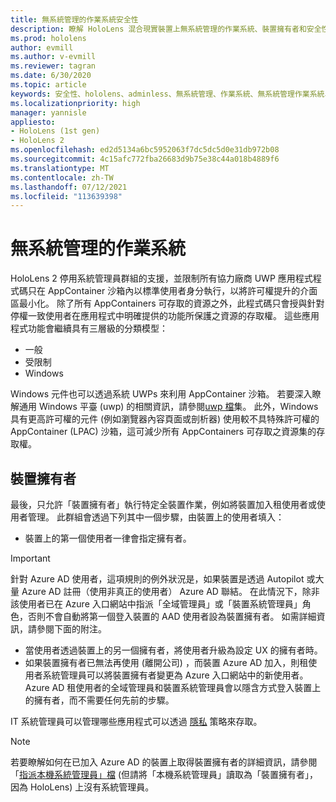 ```yaml
---
title: 無系統管理的作業系統安全性
description: 瞭解 HoloLens 混合現實裝置上無系統管理的作業系統、裝置擁有者和安全性。
ms.prod: hololens
author: evmill
ms.author: v-evmill
ms.reviewer: tagran
ms.date: 6/30/2020
ms.topic: article
keywords: 安全性、hololens、adminless、無系統管理、作業系統、無系統管理作業系統、系統管理作業系統、無系統管理作業系統、hololens 2、hololens2 安全性、
ms.localizationpriority: high
manager: yannisle
appliesto:
- HoloLens (1st gen)
- HoloLens 2
ms.openlocfilehash: ed2d5134a6bc5952063f7dc5dc5d0e31db972b08
ms.sourcegitcommit: 4c15afc772fba26683d9b75e38c44a018b4889f6
ms.translationtype: MT
ms.contentlocale: zh-TW
ms.lasthandoff: 07/12/2021
ms.locfileid: "113639398"
---
```

# <a name="admin-less-operating-system"></a>無系統管理的作業系統

HoloLens 2 停用系統管理員群組的支援，並限制所有協力廠商 UWP 應用程式程式碼只在 AppContainer 沙箱內以標準使用者身分執行，以將許可權提升的介面區最小化。 除了所有 AppContainers 可存取的資源之外，此程式碼只會授與針對停權一致使用者在應用程式中明確提供的功能所保護之資源的存取權。
這些應用程式功能會繼續具有三層級的分類模型：
  * 一般
  * 受限制
  * Windows

Windows 元件也可以透過系統 UWPs 來利用 AppContainer 沙箱。 若要深入瞭解通用 Windows 平臺 (uwp) 的相關資訊，請參閱[uwp 檔](/windows/uwp/)集。 此外，Windows 具有更高許可權的元件 (例如瀏覽器內容頁面或剖析器) 使用較不具特殊許可權的 AppContainer (LPAC) 沙箱，這可減少所有 AppContainers 可存取之資源集的存取權。

## <a name="device-owner"></a>裝置擁有者

最後，只允許「裝置擁有者」執行特定全裝置作業，例如將裝置加入租使用者或使用者管理。 此群組會透過下列其中一個步驟，由裝置上的使用者填入：
  * 裝置上的第一個使用者一律會指定擁有者。 
> [!IMPORTANT]
>針對 Azure AD 使用者，這項規則的例外狀況是，如果裝置是透過 Autopilot 或大量 Azure AD 註冊（使用非真正的使用者） Azure AD 聯結。 在此情況下，除非該使用者已在 Azure 入口網站中指派「全域管理員」或「裝置系統管理員」角色，否則不會自動將第一個登入裝置的 AAD 使用者設為裝置擁有者。 如需詳細資訊，請參閱下面的附注。  

  * 當使用者透過裝置上的另一個擁有者，將使用者升級為設定 UX 的擁有者時。
  * 如果裝置擁有者已無法再使用 (離開公司) ，而裝置 Azure AD 加入，則租使用者系統管理員可以將裝置擁有者變更為 Azure 入口網站中的新使用者。 Azure AD 租使用者的全域管理員和裝置系統管理員會以隱含方式登入裝置上的擁有者，而不需要任何先前的步驟。  

 IT 系統管理員可以管理哪些應用程式可以透過 [隱私](/windows/client-management/mdm/policy-csp-privacy) 策略來存取。 

> [!NOTE]
> 若要瞭解如何在已加入 Azure AD 的裝置上取得裝置擁有者的詳細資訊，請參閱「[指派本機系統管理員」檔](/azure/active-directory/devices/assign-local-admin) (但請將「本機系統管理員」讀取為「裝置擁有者」，因為 HoloLens) 上沒有系統管理員。